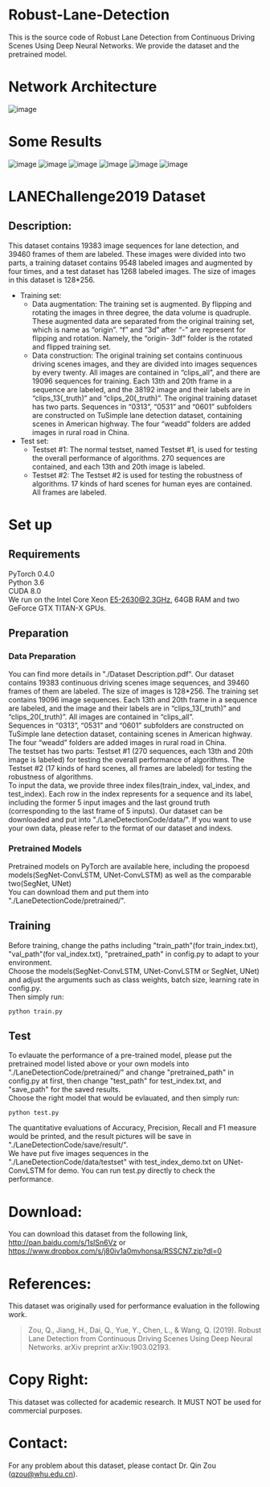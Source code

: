 # Robust-Lane-Detection
This is the source code of Robust Lane Detection from Continuous Driving Scenes Using Deep Neural Networks. We provide the dataset and the pretrained model.

# Network Architecture
![image](https://github.com/qinnzou/Robust-Lane-Detection/blob/master/LaneDetectionCode/save/result/network.png)
# Some Results
![image](https://github.com/qinnzou/Robust-Lane-Detection/blob/master/LaneDetectionCode/save/result/1_data.jpg)
![image](https://github.com/qinnzou/Robust-Lane-Detection/blob/master/LaneDetectionCode/save/result/2_data.jpg)
![image](https://github.com/qinnzou/Robust-Lane-Detection/blob/master/LaneDetectionCode/save/result/3_data.jpg)
![image](https://github.com/qinnzou/Robust-Lane-Detection/blob/master/LaneDetectionCode/save/result/1_pred.jpg)
![image](https://github.com/qinnzou/Robust-Lane-Detection/blob/master/LaneDetectionCode/save/result/2_pred.jpg)
![image](https://github.com/qinnzou/Robust-Lane-Detection/blob/master/LaneDetectionCode/save/result/3_pred.jpg)

# LANEChallenge2019 Dataset
## Description:
This dataset contains 19383 image sequences for lane detection, and 39460 frames of them are labeled. These images were divided into two parts, a training dataset contains 9548 labeled images and augmented by four times, and a test dataset has 1268 labeled images. The size of images in this dataset is 128*256.
+ Training set:
   - Data augmentation:
The training set is augmented. By flipping and rotating the images in three degree, the data volume is quadruple. These augmented data are separated from the original training set, which is name as “origin”. “f” and “3d” after “-” are represent for flipping and rotation. Namely, the “origin- 3df” folder is the rotated and flipped training set.
   - Data construction:
The original training set contains continuous driving scenes images, and they are divided into images sequences by every twenty. All images are contained in “clips_all”, and there are 19096 sequences for training. Each 13th and 20th frame in a sequence are labeled, and the 38192 image and their labels are in “clips_13(_truth)” and “clips_20(_truth)”.
The original training dataset has two parts. Sequences in “0313”, “0531” and “0601” subfolders are constructed on TuSimple lane detection dataset, containing scenes in American highway. The four “weadd” folders are added images in rural road in China.
+ Test set:
   - Testset #1:
The normal testset, named Testset #1, is used for testing the overall performance of algorithms. 270 sequences are contained, and each 13th and 20th image is labeled.
   - Testset #2:
The Testset #2 is used for testing the robustness of algorithms. 17 kinds of hard scenes for human eyes are contained. All frames are labeled.

# Set up
## Requirements
PyTorch 0.4.0  
Python 3.6  
CUDA 8.0  
We run on the Intel Core Xeon E5-2630@2.3GHz, 64GB RAM and two GeForce GTX TITAN-X GPUs.

## Preparation
### Data Preparation
You can find more details in "./Dataset Description.pdf".
Our dataset contains 19383 continuous driving scenes image sequences, and 39460 frames of them are labeled. The size of images is 128*256. 
The training set contains 19096 image sequences. Each 13th and 20th frame in a sequence are labeled, and the image and their labels are in “clips_13(_truth)” and “clips_20(_truth)”. All images are contained in “clips_all”.  
Sequences in “0313”, “0531” and “0601” subfolders are constructed on TuSimple lane detection dataset, containing scenes in American highway. The four “weadd” folders are added images in rural road in China.  
The testset has two parts: Testset #1 (270 sequences, each 13th and 20th image is labeled) for testing the overall performance of algorithms. The Testset #2 (17 kinds of hard scenes, all frames are labeled) for testing the robustness of algorithms.   
To input the data, we provide three index files(train_index, val_index, and test_index). Each row in the index represents for a sequence and its label, including the former 5 input images and the last ground truth (corresponding to the last frame of 5 inputs).
Our dataset can be downloaded and put into "./LaneDetectionCode/data/". If you want to use your own data, please refer to the format of our dataset and indexs.

### Pretrained Models
Pretrained models on PyTorch are available here, including the propoesd models(SegNet-ConvLSTM, UNet-ConvLSTM) as well as the comparable two(SegNet, UNet)  
You can download them and put them into "./LaneDetectionCode/pretrained/".

## Training
Before training, change the paths including "train_path"(for train_index.txt), "val_path"(for val_index.txt), "pretrained_path" in config.py to adapt to your environment.  
Choose the models(SegNet-ConvLSTM, UNet-ConvLSTM or SegNet, UNet) and adjust the arguments such as class weights, batch size, learning rate in config.py.  
Then simply run:  
```
python train.py
```

## Test
To evlauate the performance of a pre-trained model, please put the pretrained model listed above or your own models into "./LaneDetectionCode/pretrained/" and change "pretrained_path" in config.py at first, then change "test_path" for test_index.txt, and "save_path" for the saved results.   
Choose the right model that would be evlauated, and then simply run:  
```
python test.py
```
The quantitative evaluations of Accuracy, Precision, Recall and  F1 measure would be printed, and the result pictures will be save in "./LaneDetectionCode/save/result/".  
We have put five images sequences in the "./LaneDetectionCode/data/testset" with test_index_demo.txt on UNet-ConvLSTM for demo. You can run test.py directly to check the performance.

# Download:
You can download this dataset from the following link,
http://pan.baidu.com/s/1slSn6Vz
or https://www.dropbox.com/s/j80iv1a0mvhonsa/RSSCN7.zip?dl=0 
# References:
This dataset was originally used for performance evaluation in the following work.

> Zou, Q., Jiang, H., Dai, Q., Yue, Y., Chen, L., & Wang, Q. (2019). Robust Lane Detection from Continuous Driving Scenes Using Deep Neural Networks. arXiv preprint arXiv:1903.02193.
# Copy Right:
This dataset was collected for academic research. It MUST NOT be used for commercial purposes. 
# Contact: 
For any problem about this dataset, please contact Dr. Qin Zou (qzou@whu.edu.cn).
